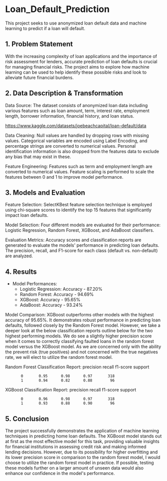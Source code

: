 # Loan_Default_Prediction

This project seeks to use anonymized loan default data and machine learning to predict if a loan will default.


## 1. Problem Statement

With the increasing complexity of loan applications and the importance of risk assessment for lenders, accurate prediction of loan defaults is crucial for managing financial risks. The project aims to explore how machine learning can be used to help identify these possible risks and look to alleviate future financial burdens.


## 2. Data Description & Transformation

Data Source: The dataset consists of anonymized loan data including various features such as loan amount, term, interest rate, employment length, borrower information, financial history, and loan status.

https://www.kaggle.com/datasets/joebeachcapital/loan-default/data

Data Cleaning: Null values are handled by dropping rows with missing values. Categorical variables are encoded using Label Encoding, and percentage strings are converted to numerical values. Personal identification information is also dropped from the features data to exclude any bias that may exist in these.

Feature Engineering: Features such as term and employment length are converted to numerical values. Feature scaling is performed to scale the features between 0 and 1 to improve model performance.


## 3. Models and Evaluation

Feature Selection: SelectKBest feature selection technique is employed using chi-square scores to identify the top 15 features that significantly impact loan defaults.

Model Selection: Four different models are evaluated for their performance: Logistic Regression, Random Forest, XGBoost, and AdaBoost classifiers.

Evaluation Metrics: Accuracy scores and classification reports are generated to evaluate the models' performance in predicting loan defaults. The precision, recall, and F1-score for each class (default vs. non-default) are analyzed.


## 4. Results

* Model Performances:
  * Logistic Regression: Accuracy - 87.20%
  * Random Forest: Accuracy - 94.69%
  * XGBoost: Accuracy - 95.65%
  * AdaBoost: Accuracy - 93.24%

Model Comparison: XGBoost outperforms other models with the highest accuracy of 95.65%. It demonstrates robust performance in predicting loan defaults, followed closely by the Random Forest model. However, we take a deeper look at the below classification reports outline below for the two highest performing models. We do see a slightly higher precision score when it comes to correctly classifying faulted loans in the random forest model versus the XGBoost model. As we are concerned only with the ability the prevent risk (true positives) and not concerned with the true negatives rate, we will elect to utilize the random forest model.  

Random Forest
Classification Report:
               precision    recall  f1-score   support

           0       0.95      0.98      0.97       318
           1       0.94      0.82      0.88        96


XGBoost
Classification Report:
               precision    recall  f1-score   support

           0       0.96      0.98      0.97       318
           1       0.93      0.88      0.90        96



## 5. Conclusion

The project successfully demonstrates the application of machine learning techniques in predicting home loan defaults. The XGBoost model stands out at first as the most effective model for this task, providing valuable insights for financial institutions in assessing credit risk and making informed lending decisions. However, due to its possibility for higher overfitting and its lower precision score in comparison to the random forest model, I would choose to utilize the random forest model in practice. If possible, testing these models further on a larger amount of unseen data would also enhance our confidence in the model's performance.
